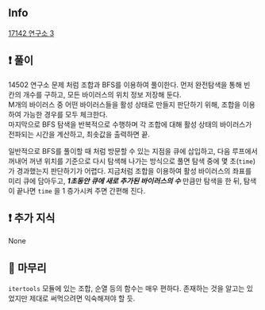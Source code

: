 ## Info
<a href="https://www.acmicpc.net/problem/17142" rel="nofollow">17142 연구소 3</a>

## ❗ 풀이
14502 연구소 문제 처럼 조합과 BFS를 이용하여 풀이한다.
먼저 완전탐색을 통해 빈 칸의 개수를 구하고, 모든 바이러스의 위치 정보 저장해 둔다.  
M개의 바이러스 중 어떤 바이러스들을 활성 상태로 만들지 판단하기 위해, 조합을 이용하여 가능한 경우를 모두 체크한다.  
마지막으로 BFS 탐색을 반복적으로 수행하며 각 조합에 대해 활성 상태의 바이러스가 전파되는 시간을 계산하고, 최솟값을 출력하면 끝.  
  
일반적으로 BFS를 풀이할 때 처럼 방문할 수 있는 지점을 큐에 삽입하고, 다음 루프에서 꺼내어 꺼낸 위치를 기준으로 다시 탐색해 나가는 방식으로 풀면 탐색 중에 몇 초(`time`)가 경과했는지 판단하기가 어렵다.  지금처럼 조합을 이용하여 활성 바이러스의 좌표를 미리 큐에 담아두고, ***1초동안 큐에 새로 추가된 바이러스의 수*** 만큼만 탐색을 한 뒤, 탐색이 끝나면 `time` 을 1 증가시켜 주면 간편해 진다.

## ❗ 추가 지식
None

## 🙂 마무리
`itertools` 모듈에 있는 조합, 순열 등의 함수는 매우 편하다. 존재하는 것을 알고는 있었지만 제대로 써먹으려면 익숙해져야 할 듯.
